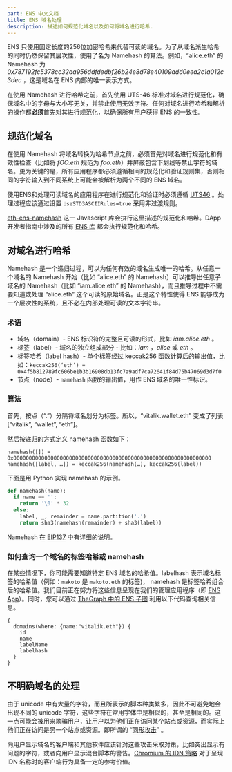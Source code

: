 ```yaml
---
part: ENS 中文文档
title: ENS 域名处理
description: 描述如何规范化域名以及如何将域名进行哈希.
---
```


ENS 只使用固定长度的256位加密哈希来代替可读的域名。为了从域名派生哈希的同时仍然保留其层次性，使用了名为 Namehash 的算法。例如，“alice.eth” 的 Namehash 为 _0x787192fc5378cc32aa956ddfdedbf26b24e8d78e40109add0eea2c1a012c3dec_ ，这是域名在 ENS 内部的唯一表示方式。

在使用 Namehash 进行哈希之前，首先使用 UTS-46 标准对域名进行规范化，确保域名中的字母与大小写无关，并禁止使用无效字符。任何对域名进行哈希和解析的操作都**必须**首先对其进行规范化，以确保所有用户获得 ENS 的一致性。

## 规范化域名

在使用 Namehash 将域名转换为哈希节点之前，必须首先对域名进行规范化和有效性检查（比如将 _fOO.eth_ 规范为 _foo.eth_）并屏蔽包含下划线等禁止字符的域名。更为关键的是，所有应用程序都必须遵循相同的规范化和验证规则集，否则相同的字符输入到不同系统上可能会被解析为两个不同的 ENS 域名。

使用ENS和处理可读域名的应用程序在进行规范化和验证时必须遵循 [UTS46](http://unicode.org/reports/tr46/) 。处理过程应该通过设置 `UseSTD3ASCIIRules=true` 采用非过渡规则。

[eth-ens-namehash](https://www.npmjs.com/package/eth-ens-namehash) 这一 Javascript 库会执行这里描述的规范化和哈希。DApp 开发者指南中涉及的所有 [ENS 库](../dapp-developer-guide/ens-libraries.html) 都会执行规范化和哈希。

## 对域名进行哈希

Namehash 是一个递归过程，可以为任何有效的域名生成唯一的哈希。从任意一个域名的 Namehash 开始（比如 “alice.eth” 的 Namehash）可以推导出任意子域名的 Namehash（比如 “iam.alice.eth” 的 Namehash），而且推导过程中不需要知道或处理 “alice.eth” 这个可读的原始域名。正是这个特性使得 ENS 能够成为一个层次性的系统，且不必在内部处理可读的文本字符串。

### 术语

* 域名（domain）- ENS 标识符的完整且可读的形式，比如 _iam.alice.eth_ 。
* 标签（label）- 域名的独立组成部分 - 比如：_iam_ ，_alice_ 或 _eth_ 。
* 标签哈希（label hash）- 单个标签经过 keccak256 函数计算后的输出值，比如：`keccak256(‘eth’) = 0x4f5b812789fc606be1b3b16908db13fc7a9adf7ca72641f84d75b47069d3d7f0`
* 节点（node）- `namehash` 函数的输出值，用作 ENS 域名的唯一性标识。

### 算法

首先，按点（“.”）分隔将域名划分为标签。所以，“vitalik.wallet.eth” 变成了列表\[“vitalik”, “wallet”, “eth”\]。

然后按递归的方式定义 namehash 函数如下：

```text
namehash([]) = 0x0000000000000000000000000000000000000000000000000000000000000000
namehash([label, …]) = keccak256(namehash(…), keccak256(label))
```

下面是用 Python 实现 namehash 的示例。

```python
def namehash(name):
  if name == '':
    return '\0' * 32
  else:
    label, _, remainder = name.partition('.')
    return sha3(namehash(remainder) + sha3(label))
```

Namehash 在 [EIP137](https://eips.ethereum.org/EIPS/eip-137) 中有详细的说明。

### 如何查询一个域名的标签哈希或 namehash

在某些情况下，你可能需要知道特定 ENS 域名的哈希值。labelhash 表示域名标签的哈希值（例如：`makoto` 是 `makoto.eth` 的标签)， namehash 是标签哈希组合后的哈希值。我们目前正在努力将这些信息呈现在我们的管理应用程序（即 [ENS App](https://app.ens.domains/)）。同时，您可以通过 [TheGraph 中的 ENS 子图](https://thegraph.com/explorer/subgraph/ensdomains/ens) 利用以下代码查询相关信息。

```text
{
  domains(where: {name:"vitalik.eth"}) {
    id
    name
    labelName
    labelhash
  }
}
```

## 不明确域名的处理

由于 unicode 中有大量的字符，而且所表示的脚本种类繁多，因此不可避免地会出现不同的 unicode 字符，这些字符在常用字体中是相似的，甚至是相同的。这一点可能会被用来欺骗用户，让用户以为他们正在访问某个站点或资源，而实际上他们正在访问是另一个站点或资源。即所谓的 “[同形攻击](https://en.wikipedia.org/wiki/Internationalized_domain_name#ASCII_spoofing_concerns)” 。

向用户显示域名的客户端和其他软件应该针对这些攻击采取对策，比如突出显示有问题的字符，或者向用户显示混合脚本的警告。[Chromium 的 IDN 策略](https://www.chromium.org/developers/design-documents/idn-in-google-chrome) 对于呈现 IDN 名称时的客户端行为具备一定的参考价值。
